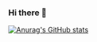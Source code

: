 ### Hi there 👋

[![Anurag's GitHub stats](https://github-readme-stats.vercel.app/api?username=amirmistik)](https://github.com/anuraghazra/github-readme-stats)
<!--
**amirmistik/amirmistik** is a ✨ _special_ ✨ repository because its `README.md` (this file) appears on your GitHub profile.

Here are some ideas to get you started:

- 🔭 I’m currently working on ...
- 🌱 I’m currently learning ...
- 👯 I’m looking to collaborate on ...
- 🤔 I’m looking for help with ...
- 💬 Ask me about ...
- 📫 How to reach me: ...
- 😄 Pronouns: ...
- ⚡ Fun fact: ...
-->

